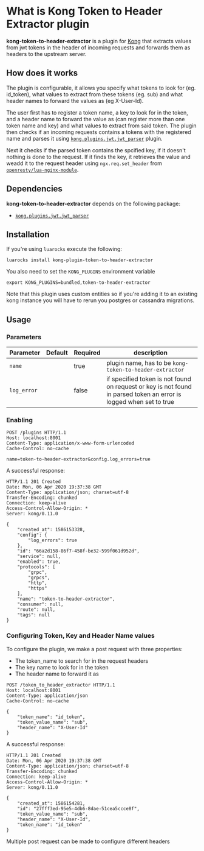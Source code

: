 # What is Kong Token to Header Extractor plugin

**kong-token-to-header-extractor** is a plugin for [Kong](https://github.com/Mashape/kong) that extracts values from jwt tokens in the header of incoming requests and forwards them as headers to the upstream server.

## How does it works

The plugin is configurable, it allows you specify what tokens to look for (eg. id_token), what values to extract from these tokens (eg. sub) and what header names to forward the values as (eg X-User-Id).

The user first has to register a token name, a key to look for in the token, and a header name to forward the value as (can register more than one token name and key) and what values to extract from said token. The plugin then checks if an incoming requests contains a tokens with the registered name and parses it using [`kong.plugins.jwt.jwt_parser`](https://github.com/Kong/kong/blob/master/kong/plugins/jwt/jwt_parser.lua) plugin.

Next it checks if the parsed token contains the spcified key, if it doesn't nothing is done to the request. If it finds the key, it retrieves the value and weadd it to the request header using `ngx.req.set_header` from [`openresty/lua-nginx-module`](https://github.com/openresty/lua-nginx-module).

## Dependencies

**kong-token-to-header-extractor** depends on the following package:

- [`kong.plugins.jwt.jwt_parser`](https://github.com/Kong/kong/blob/master/kong/plugins/jwt/jwt_parser.lua)

## Installation

If you're using `luarocks` execute the following:

    luarocks install kong-plugin-token-to-header-extractor

You also need to set the `KONG_PLUGINS` environment variable

    export KONG_PLUGINS=bundled,token-to-header-extractor

Note that this plugin uses custom entities so if you're adding it to an existing kong instance you will have to rerun you postgres or cassandra migrations.

## Usage

### Parameters

| Parameter | Default  | Required | description |
| --- | --- | --- | --- |
| `name` || true | plugin name, has to be `kong-token-to-header-extractor` |
| `log_error` || false | if specified token is not found on request or key is not found in parsed token an error is logged when set to true |

### Enabling

```
POST /plugins HTTP/1.1
Host: localhost:8001
Content-Type: application/x-www-form-urlencoded
Cache-Control: no-cache

name=token-to-header-extractor&config.log_errors=true
```

A successful response:
```
HTTP/1.1 201 Created
Date: Mon, 06 Apr 2020 19:37:38 GMT
Content-Type: application/json; charset=utf-8
Transfer-Encoding: chunked
Connection: keep-alive
Access-Control-Allow-Origin: *
Server: kong/0.11.0

{
    "created_at": 1586153328,
    "config": {
        "log_errors": true
    },
    "id": "66a2d158-86f7-458f-be32-599f061d952d",
    "service": null,
    "enabled": true,
    "protocols": [
        "grpc",
        "grpcs",
        "http",
        "https"
    ],
    "name": "token-to-header-extractor",
    "consumer": null,
    "route": null,
    "tags": null
}
```

### Configuring Token, Key and Header Name values

To configure the plugin, we make a post request with three properties:

-   The token_name to search for in the request headers
-   The key name to look for in the token
-   The header name to forward it as

```
POST /token_to_header_extractor HTTP/1.1
Host: localhost:8001
Content-Type: application/json
Cache-Control: no-cache
 
{
    "token_name": "id_token",
    "token_value_name": "sub",
    "header_name": "X-User-Id"
}
```

A successful response:
```
HTTP/1.1 201 Created
Date: Mon, 06 Apr 2020 19:37:38 GMT
Content-Type: application/json; charset=utf-8
Transfer-Encoding: chunked
Connection: keep-alive
Access-Control-Allow-Origin: *
Server: kong/0.11.0

{
    "created_at": 1586154281,
    "id": "27fff3ed-95e5-4db6-8dae-51cea5ccce8f",
    "token_value_name": "sub",
    "header_name": "X-User-Id",
    "token_name": "id_token"
}
```

Multiple post request can be made to configure different headers




